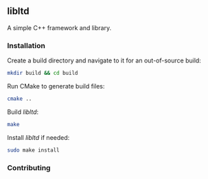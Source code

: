 ## libltd

A simple C++ framework and library.

### Installation

Create a build directory and navigate to it for an out-of-source build:
```sh
mkdir build && cd build
```

Run CMake to generate build files:
```sh
cmake ..
```

Build _libltd_:
```sh
make
```

Install _libltd_ if needed:
```sh
sudo make install
```

### Contributing
